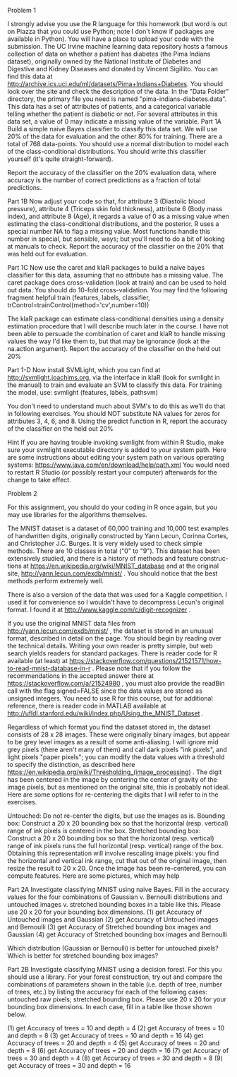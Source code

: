 Problem 1

I strongly advise you use the R language for this homework (but word is out on Piazza that you could use Python; note I don't know if packages are available in Python). You will have a place to upload your code with the submission.
The UC Irvine machine learning data repository hosts a famous collection of data on whether a patient has diabetes (the Pima Indians dataset), originally owned by the National Institute of Diabetes and Digestive and Kidney Diseases and donated by Vincent Sigillito. You can find this data at http://archive.ics.uci.edu/ml/datasets/Pima+Indians+Diabetes. You should look over the site and check the description of the data. In the "Data Folder" directory, the primary file you need is named "pima-indians-diabetes.data". This data has a set of attributes of patients, and a categorical variable telling whether the patient is diabetic or not. For several attributes in this data set, a value of 0 may indicate a missing value of the variable.
Part 1A Build a simple naive Bayes classifier to classify this data set. We will use 20% of the data for evaluation and the other 80% for training. There are a total of 768 data-points.
You should use a normal distribution to model each of the class-conditional distributions. You should write this classifier yourself (it's quite straight-forward).

Report the accuracy of the classifier on the 20% evaluation data, where accuracy is the number of correct predictions as a fraction of total predictions.

Part 1B Now adjust your code so that, for attribute 3 (Diastolic blood pressure), attribute 4 (Triceps skin fold thickness), attribute 6 (Body mass index), and attribute 8 (Age), it regards a value of 0 as a missing value when estimating the class-conditional distributions, and the posterior. R uses a special number NA to flag a missing value. Most functions handle this number in special, but sensible, ways; but you'll need to do a bit of looking at manuals to check.
Report the accuracy of the classifier on the 20% that was held out for evaluation.

Part 1C Now use the caret and klaR packages to build a naive bayes classifier for this data, assuming that no attribute has a missing value. The caret package does cross-validation (look at train) and can be used to hold out data. You should do 10-fold cross-validation. You may find the following fragment helpful
train (features, labels, classifier, trControl=trainControl(method='cv',number=10))

The klaR package can estimate class-conditional densities using a density estimation procedure that I will describe much later in the course. I have not been able to persuade the combination of caret and klaR to handle missing values the way I'd like them to, but that may be ignorance (look at the na.action argument).
Report the accuracy of the classifier on the held out 20%

Part 1-D Now install SVMLight, which you can find at http://svmlight.joachims.org, via the interface in klaR (look for svmlight in the manual) to train and evaluate an SVM to classify this data. For training the model, use:
svmlight (features, labels, pathsvm)

You don't need to understand much about SVM's to do this as we'll do that in following exercises. You should NOT substitute NA values for zeros for attributes 3, 4, 6, and 8.
Using the predict function in R, report the accuracy of the classifier on the held out 20%

Hint If you are having trouble invoking svmlight from within R Studio, make sure your svmlight executable directory is added to your system path. Here are some instructions about editing your system path on various operating systems: https://www.java.com/en/download/help/path.xml You would need to restart R Studio (or possibly restart your computer) afterwards for the change to take effect.

Problem 2

For this assignment, you should do your coding in R once again, but you may use libraries for the algorithms themselves.

The MNIST dataset is a dataset of 60,000 training and 10,000 test examples of handwritten digits, originally constructed by Yann Lecun, Corinna Cortes, and Christopher J.C. Burges. It is very widely used to check simple methods. There are 10 classes in total ("0" to "9"). This dataset has been extensively studied, and there is a history of methods and feature construc- tions at https://en.wikipedia.org/wiki/MNIST_database and at the original site, http://yann.lecun.com/exdb/mnist/ . You should notice that the best methods perform extremely well.

There is also a version of the data that was used for a Kaggle competition. I used it for convenience so I wouldn't have to decompress Lecun's original format. I found it at http://www.kaggle.com/c/digit-recognizer .

If you use the original MNIST data files from http://yann.lecun.com/exdb/mnist/ , the dataset is stored in an unusual format, described in detail on the page. You should begin by reading over the technical details. Writing your own reader is pretty simple, but web search yields readers for standard packages. There is reader code for R available (at least) at https://stackoverflow.com/questions/21521571/how-to-read-mnist-database-in-r . Please note that if you follow the recommendations in the accepted answer there at https://stackoverflow.com/a/21524980 , you must also provide the readBin call with the flag signed=FALSE since the data values are stored as unsigned integers. You need to use R for this course, but for additional reference, there is reader code in MATLAB available at http://ufldl.stanford.edu/wiki/index.php/Using_the_MNIST_Dataset .

Regardless of which format you find the dataset stored in, the dataset consists of 28 x 28 images. These were originally binary images, but appear to be grey level images as a result of some anti-aliasing. I will ignore mid grey pixels (there aren't many of them) and call dark pixels "ink pixels", and light pixels "paper pixels"; you can modify the data values with a threshold to specify the distinction, as described here https://en.wikipedia.org/wiki/Thresholding_(image_processing) . The digit has been centered in the image by centering the center of gravity of the image pixels, but as mentioned on the original site, this is probably not ideal. Here are some options for re-centering the digits that I will refer to in the exercises.

Untouched: Do not re-center the digits, but use the images as is.
Bounding box: Construct a 20 x 20 bounding box so that the horizontal (resp. vertical) range of ink pixels is centered in the box.
Stretched bounding box: Construct a 20 x 20 bounding box so that the horizontal (resp. vertical) range of ink pixels runs the full horizontal (resp. vertical) range of the box. Obtaining this representation will involve rescaling image pixels: you find the horizontal and vertical ink range, cut that out of the original image, then resize the result to 20 x 20. Once the image has been re-centered, you can compute features.
Here are some pictures, which may help

Part 2A
Investigate classifying MNIST using naive Bayes. Fill in the accuracy values for the four combinations of Gaussian v. Bernoulli distributions and untouched images v. stretched bounding boxes in a table like this. Please use 20 x 20 for your bounding box dimensions.
(1) get Accuracy of Untouched images and Gaussian
(2) get Accuracy of Untouched images and Bernoulli
(3) get Accuracy of Stretched bounding box images and Gaussian
(4) get Accuracy of Stretched bounding box images and Bernoulli	 

Which distribution (Gaussian or Bernoulli) is better for untouched pixels? Which is better for stretched bounding box images?

Part 2B Investigate classifying MNIST using a decision forest. For this you should use a library. For your forest construction, try out and compare the combinations of parameters shown in the table (i.e. depth of tree, number of trees, etc.) by listing the accuracy for each of the following cases: untouched raw pixels; stretched bounding box. Please use 20 x 20 for your bounding box dimensions. In each case, fill in a table like those shown below.

(1) get Accuracy of trees = 10 and depth = 4
(2) get Accuracy of trees = 10 and depth = 8
(3) get Accuracy of trees = 10 and depth = 16
(4) get Accuracy of trees = 20 and depth = 4
(5) get Accuracy of trees = 20 and depth = 8
(6) get Accuracy of trees = 20 and depth = 16
(7) get Accuracy of trees = 30 and depth = 4
(8) get Accuracy of trees = 30 and depth = 8
(9) get Accuracy of trees = 30 and depth = 16	 	 
